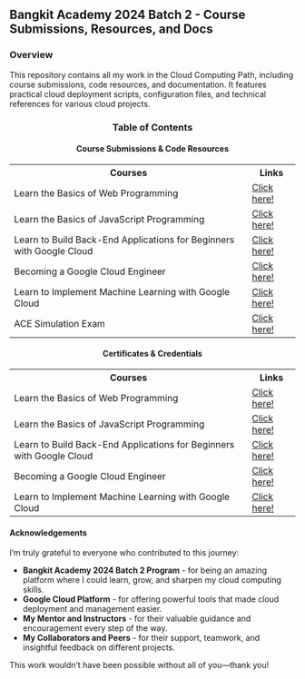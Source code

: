 <div align="center">


</div>


## Bangkit Academy 2024 Batch 2 - Course Submissions, Resources, and Docs

### Overview 

This repository contains all my work in the Cloud Computing Path, including course submissions, code resources, and documentation. It features practical cloud deployment scripts, configuration files, and technical references for various cloud projects.

<div align="center">

### Table of Contents

</div>

<div align="center">

#### Course Submissions & Code Resources

<table>
  <tr>
    <th>Courses</th>
    <th>Links</th>
  </tr>
  <tr>
    <td>Learn the Basics of Web Programming</td>
    <td><a href="">Click here!</a></td>
  </tr>
  <tr>
    <td>Learn the Basics of JavaScript Programming</td>
    <td><a href="#">Click here!</a></td>
  </tr>
  <tr>
    <td>Learn to Build Back-End Applications for Beginners with Google Cloud</td>
    <td><a href="#">Click here!</a></td>
  </tr>
  <tr>
    <td>Becoming a Google Cloud Engineer</td>
    <td><a href="#">Click here!</a></td>
  </tr>
  <tr>
    <td>Learn to Implement Machine Learning with Google Cloud</td>
    <td><a href="#">Click here!</a></td>
</tr>
<tr>
    <td>ACE Simulation Exam</td>
    <td><a href="#">Click here!</a></td>
</tr>
</table>

#### Certificates & Credentials

<table>
  <tr>
    <th>Courses</th>
    <th>Links</th>
  </tr>
  <tr>
    <td>Learn the Basics of Web Programming</td>
    <td><a href="">Click here!</a></td>
  </tr>
  <tr>
    <td>Learn the Basics of JavaScript Programming</td>
    <td><a href="#">Click here!</a></td>
  </tr>
  <tr>
    <td>Learn to Build Back-End Applications for Beginners with Google Cloud</td>
    <td><a href="#">Click here!</a></td>
  </tr>
  <tr>
    <td>Becoming a Google Cloud Engineer</td>
    <td><a href="#">Click here!</a></td>
  </tr>
  <tr>
    <td>Learn to Implement Machine Learning with Google Cloud</td>
    <td><a href="#">Click here!</a></td>
</tr>
</table>
</div>

#### Acknowledgements


I’m truly grateful to everyone who contributed to this journey:

- **Bangkit Academy 2024 Batch 2 Program** - for being an amazing platform where I could learn, grow, and sharpen my cloud computing skills.
- **Google Cloud Platform** - for offering powerful tools that made cloud deployment and management easier.
- **My Mentor and Instructors** - for their valuable guidance and encouragement every step of the way.
- **My Collaborators and Peers** - for their support, teamwork, and insightful feedback on different projects.

This work wouldn’t have been possible without all of you—thank you!


